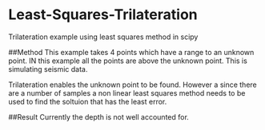 # Least-Squares-Trilateration
Trilateration example using least squares method in scipy

##Method
This example takes 4 points which have a range to an unknown point. IN this example all the points are above the unknown point. This is simulating seismic data. 

Trilateration enables the unknown point to be found. However a since there are a number of samples a non linear least squares method needs to be used to find the soltuion that has the least error. 

##Result
Currently the depth is not well accounted for. 
